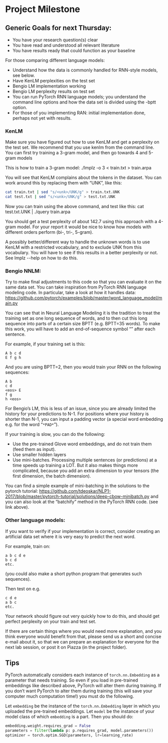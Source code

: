 # Project Milestone

## Generic Goals for next Thursday: 

- You have your research question(s) clear
- You have read and understood all relevant literature
- You have results ready that could function as your baseline

For those comparing different language models:
- Understand how the data is commonly handled for RNN-style models, see below.
- Have KenLM perplexities on the test set
- Bengio LM implementation working
- Bengio LM perplexity results on test set 
- You can run PyTorch RNN language models; you understand the command line options and how the data set is divided using the -bptt option.
- For those of you implementing RAN: initial implementation done, perhaps not yet with results.

### KenLM
Make sure you have figured out how to use KenLM and get a perplexity on the test set.
We recommend that you use kenlm from the command line. You can first try training a 3-gram model, and then go towards 4 and 5-gram models

This is how to train a 3-gram model: 
./lmplz -o 3 < train.txt > train.arpa

You will see that KenLM complains about the <unk> tokens in the dataset. You can work around this by replacing them with “UNK”, like this:

```bash
cat train.txt | sed "s/<unk>/UNK/g" > train.txt.UNK
cat test.txt | sed "s/<unk>/UNK/g" > test.txt.UNK
```

Now you can train using the above command, and test like this:
cat test.txt.UNK | ./query train.arpa

You should get a test perplexity of about 142.7 using this approach with a 4-gram model.
For your report it would be nice to know how models with different orders perform (bi-, tri-, 5-gram).

A possibly better/different way to handle the unknown words is to use KenLM with a restricted vocabulary, and to exclude UNK from this vocabulary. You will have to see if this results in a better perplexity or not. See lmplz --help on how to do this.

### Bengio NNLM:

Try to make final adjustments to this code so that you can evaluate it on the same data set.
You can take inspiration from PyTorch RNN language modeling code. In particular, take a look at how it handles data: https://github.com/pytorch/examples/blob/master/word_language_model/main.py 

You can see that in Neural Language Modeling it is the tradition to treat the training set as one long sequence of words, and to then cut this long sequence into parts of a certain size BPTT (e.g. BPTT=35 words). To make this work, you will have to add an end-of-sequence symbol “<eos >” after each sentence.

For example, if your training set is this:

```
A b c d 
E f g h
```

And you are using BPTT=2, then you would train your RNN on the following sequences:

```
A b
c d
<eos> E
f g
h <eos>
```

For Bengio’s LM, this is less of an issue, since you are already limited the history for 
your predictions to N-1. For positions where your history is shorter than N-1, you 
can input a padding vector (a special word embedding e.g. for the word “`*PAD*`”).

If your training is slow, you can do the following:

- Use the pre-trained Glove word embeddings, and do not train them (feed them as input).
- Use smaller hidden layers
- Use mini-batches. Processing multiple sentences (or predictions) at a 
time speeds up training a LOT. But it also makes things more complicated, 
because you add an extra dimension to your tensors (the first dimension, the batch dimension). 

You can find a simple example of mini-batching in the solutions to the pytorch tutorial: 
https://github.com/tdeoskar/NLP1-2017/blob/master/pytorch-tutorial/solutions/deep-cbow-minibatch.py 
and you can also look at the “batchify” method in the PyTorch RNN code. (see link above).

### Other language models:

If you want to verify if your implementation is correct, consider creating an 
artificial data set where it is very easy to predict the next word.

For example, train on:

```
a b c d e
b c d 
etc.
```

(you could also make a short python program that generates such sequences).

Then test on e.g.

```
c d e
a b c  
etc.
```

Your network should figure out very quickly how to do this, 
and should get perfect perplexity on your train and test set.

If there are certain things where you would need more explanation, 
and you think everyone would benefit from that, please send us a short and concise e-mail about it, 
so that we can prepare an explanation for everyone for the next lab session, or post it on Piazza (in the project folder).


## Tips

PyTorch automatically considers each instance of `torch.nn.Embedding` as a parameter that needs training. So even if you load in pre-trained embeddings like described above, PyTorch will alter them during training. If you don’t want PyTorch to alter them during training (this will save your computer much computation time!) you must do the following.

Let `embedding` be the instance of the `torch.nn.Embedding` layer in which you uploaded the pre-trained embeddings. Let `model` be the instance of your model class of which `embedding` is a part. Then you should do:

```python
embedding.weight.requires_grad = False
parameters = filter(lambda p: p.requires_grad, model.parameters())
optimizer = torch.optim.SGD(parameters, lr=learning_rate)
```
